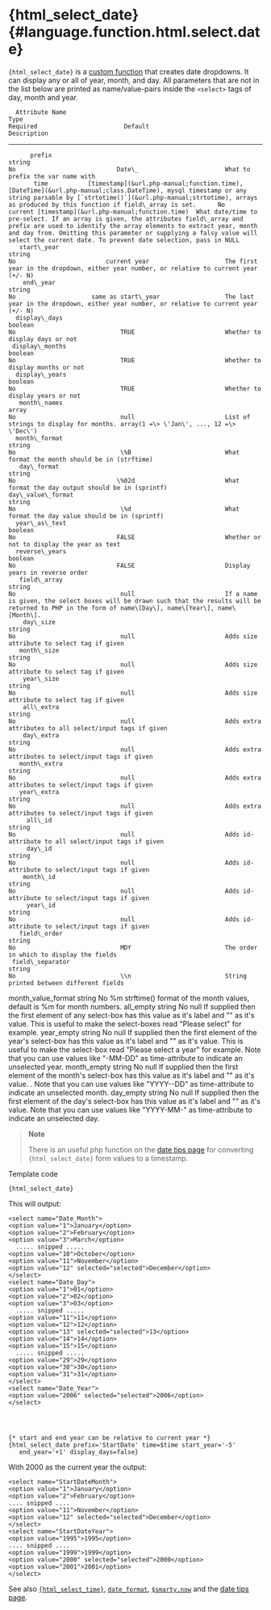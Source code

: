{html\_select\_date} {#language.function.html.select.date}
====================

`{html_select_date}` is a [custom function](#language.custom.functions)
that creates date dropdowns. It can display any or all of year, month,
and day. All parameters that are not in the list below are printed as
name/value-pairs inside the `<select>` tags of day, month and year.

      Attribute Name                                                                                                                        Type                                                                                                                      Required                        Default                        Description
  ---------------------- ------------------------------------------------------------------------------------------------------------------------------------------------------------------------------------------------------------------------------------------- ---------- ---------------------------------------------------- --------------------------------------------------------------------------------------------------------------------------------------------------------------------------------------------------------------------------------------------------------------------------------------------------
          prefix                                                                                                                           string                                                                                                                        No                            Date\_                        What to prefix the var name with
           time           [timestamp](&url.php-manual;function.time), [DateTime](&url.php-manual;class.DateTime), mysql timestamp or any string parsable by [`strtotime()`](&url.php-manual;strtotime), arrays as produced by this function if field\_array is set.      No      current [timestamp](&url.php-manual;function.time)  What date/time to pre-select. If an array is given, the attributes field\_array and prefix are used to identify the array elements to extract year, month and day from. Omitting this parameter or supplying a falsy value will select the current date. To prevent date selection, pass in NULL
       start\_year                                                                                                                         string                                                                                                                        No                         current year                     The first year in the dropdown, either year number, or relative to current year (+/- N)
        end\_year                                                                                                                          string                                                                                                                        No                     same as start\_year                  The last year in the dropdown, either year number, or relative to current year (+/- N)
      display\_days                                                                                                                        boolean                                                                                                                       No                             TRUE                         Whether to display days or not
     display\_months                                                                                                                       boolean                                                                                                                       No                             TRUE                         Whether to display months or not
      display\_years                                                                                                                       boolean                                                                                                                       No                             TRUE                         Whether to display years or not
       month\_names                                                                                                                         array                                                                                                                        No                             null                         List of strings to display for months. array(1 =\> \'Jan\', ..., 12 =\> \'Dec\')
      month\_format                                                                                                                        string                                                                                                                        No                             \%B                          What format the month should be in (strftime)
       day\_format                                                                                                                         string                                                                                                                        No                            \%02d                         What format the day output should be in (sprintf)
    day\_value\_format                                                                                                                     string                                                                                                                        No                             \%d                          What format the day value should be in (sprintf)
      year\_as\_text                                                                                                                       boolean                                                                                                                       No                            FALSE                         Whether or not to display the year as text
      reverse\_years                                                                                                                       boolean                                                                                                                       No                            FALSE                         Display years in reverse order
       field\_array                                                                                                                        string                                                                                                                        No                             null                         If a name is given, the select boxes will be drawn such that the results will be returned to PHP in the form of name\[Day\], name\[Year\], name\[Month\].
        day\_size                                                                                                                          string                                                                                                                        No                             null                         Adds size attribute to select tag if given
       month\_size                                                                                                                         string                                                                                                                        No                             null                         Adds size attribute to select tag if given
        year\_size                                                                                                                         string                                                                                                                        No                             null                         Adds size attribute to select tag if given
        all\_extra                                                                                                                         string                                                                                                                        No                             null                         Adds extra attributes to all select/input tags if given
        day\_extra                                                                                                                         string                                                                                                                        No                             null                         Adds extra attributes to select/input tags if given
       month\_extra                                                                                                                        string                                                                                                                        No                             null                         Adds extra attributes to select/input tags if given
       year\_extra                                                                                                                         string                                                                                                                        No                             null                         Adds extra attributes to select/input tags if given
         all\_id                                                                                                                           string                                                                                                                        No                             null                         Adds id-attribute to all select/input tags if given
         day\_id                                                                                                                           string                                                                                                                        No                             null                         Adds id-attribute to select/input tags if given
        month\_id                                                                                                                          string                                                                                                                        No                             null                         Adds id-attribute to select/input tags if given
         year\_id                                                                                                                          string                                                                                                                        No                             null                         Adds id-attribute to select/input tags if given
       field\_order                                                                                                                        string                                                                                                                        No                             MDY                          The order in which to display the fields
     field\_separator                                                                                                                      string                                                                                                                        No                             \\n                          String printed between different fields
   month\_value\_format                                                                                                                    string                                                                                                                        No                             \%m                          strftime() format of the month values, default is %m for month numbers.
        all\_empty                                                                                                                         string                                                                                                                        No                             null                         If supplied then the first element of any select-box has this value as it\'s label and "" as it\'s value. This is useful to make the select-boxes read "Please select" for example.
       year\_empty                                                                                                                         string                                                                                                                        No                             null                         If supplied then the first element of the year\'s select-box has this value as it\'s label and "" as it\'s value. This is useful to make the select-box read "Please select a year" for example. Note that you can use values like "-MM-DD" as time-attribute to indicate an unselected year.
       month\_empty                                                                                                                        string                                                                                                                        No                             null                         If supplied then the first element of the month\'s select-box has this value as it\'s label and "" as it\'s value. . Note that you can use values like "YYYY\--DD" as time-attribute to indicate an unselected month.
        day\_empty                                                                                                                         string                                                                                                                        No                             null                         If supplied then the first element of the day\'s select-box has this value as it\'s label and "" as it\'s value. Note that you can use values like "YYYY-MM-" as time-attribute to indicate an unselected day.

> **Note**
>
> There is an useful php function on the [date tips page](#tips.dates)
> for converting `{html_select_date}` form values to a timestamp.

Template code


    {html_select_date}

      

This will output:


    <select name="Date_Month">
    <option value="1">January</option>
    <option value="2">February</option>
    <option value="3">March</option>
      ..... snipped .....
    <option value="10">October</option>
    <option value="11">November</option>
    <option value="12" selected="selected">December</option>
    </select>
    <select name="Date_Day">
    <option value="1">01</option>
    <option value="2">02</option>
    <option value="3">03</option>
      ..... snipped .....
    <option value="11">11</option>
    <option value="12">12</option>
    <option value="13" selected="selected">13</option>
    <option value="14">14</option>
    <option value="15">15</option>
      ..... snipped .....
    <option value="29">29</option>
    <option value="30">30</option>
    <option value="31">31</option>
    </select>
    <select name="Date_Year">
    <option value="2006" selected="selected">2006</option>
    </select>

      


    {* start and end year can be relative to current year *}
    {html_select_date prefix='StartDate' time=$time start_year='-5'
       end_year='+1' display_days=false}

      

With 2000 as the current year the output:


    <select name="StartDateMonth">
    <option value="1">January</option>
    <option value="2">February</option>
    .... snipped ....
    <option value="11">November</option>
    <option value="12" selected="selected">December</option>
    </select>
    <select name="StartDateYear">
    <option value="1995">1995</option>
    .... snipped ....
    <option value="1999">1999</option>
    <option value="2000" selected="selected">2000</option>
    <option value="2001">2001</option>
    </select>

      

See also [`{html_select_time}`](#language.function.html.select.time),
[`date_format`](#language.modifier.date.format),
[`$smarty.now`](#language.variables.smarty.now) and the [date tips
page](#tips.dates).
